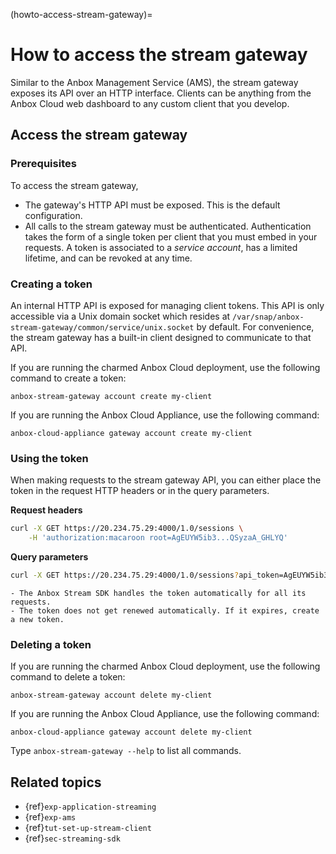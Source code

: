 (howto-access-stream-gateway)=
# How to access the stream gateway

Similar to the Anbox Management Service (AMS), the stream gateway exposes its API over an HTTP interface. Clients can be anything from the Anbox Cloud web dashboard to any custom client that you develop.

## Access the stream gateway

### Prerequisites

To access the stream gateway,
* The gateway's HTTP API must be exposed. This is the default configuration.
* All calls to the stream gateway must be authenticated. Authentication takes the form of a single token per client that you must embed in your requests. A token is associated to a *service account*, has a limited lifetime, and can be revoked at any time.

### Creating a token

An internal HTTP API is exposed for managing client tokens. This API is only accessible via a Unix domain socket which resides at `/var/snap/anbox-stream-gateway/common/service/unix.socket` by default.
For convenience, the stream gateway has a built-in client designed to communicate to that API.

If you are running the charmed Anbox Cloud deployment, use the following command to create a token:

    anbox-stream-gateway account create my-client

If you are running the Anbox Cloud Appliance, use the following command:

    anbox-cloud-appliance gateway account create my-client

### Using the token

When making requests to the stream gateway API, you can either place the token in the request HTTP headers or in the query parameters.

**Request headers**

```bash
curl -X GET https://20.234.75.29:4000/1.0/sessions \
    -H 'authorization:macaroon root=AgEUYW5ib3...QSyzaA_GHLYQ'
```

**Query parameters**

```bash
curl -X GET https://20.234.75.29:4000/1.0/sessions?api_token=AgEUYW5ib3...QSyzaA_GHLYQ
```

```{note}
- The Anbox Stream SDK handles the token automatically for all its requests.
- The token does not get renewed automatically. If it expires, create a new token.
```

### Deleting a token

If you are running the charmed Anbox Cloud deployment, use the following command to delete a token:

    anbox-stream-gateway account delete my-client

If you are running the Anbox Cloud Appliance, use the following command:

    anbox-cloud-appliance gateway account delete my-client

Type `anbox-stream-gateway --help` to list all commands.

## Related topics

* {ref}`exp-application-streaming`
* {ref}`exp-ams`
* {ref}`tut-set-up-stream-client`
* {ref}`sec-streaming-sdk`
